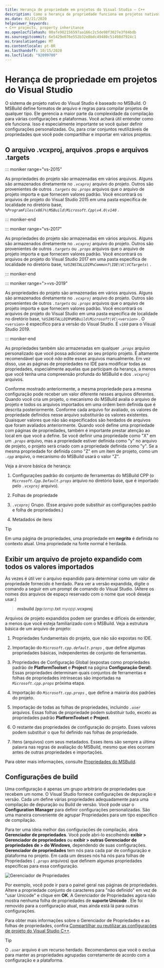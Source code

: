```yaml
---
title: Herança de propriedade em projetos do Visual Studio – C++
description: Como a herança de propriedade funciona em projetos nativos (MSBuild) do Visual Studio C++.
ms.date: 02/21/2020
helpviewer_keywords:
- C++ projects, property inheritance
ms.openlocfilehash: 00afe982156597aa166c2c5de98f3027e3f84bdb
ms.sourcegitcommit: 6e5429e076e552b32e8bdc49480c51498d7924c1
ms.translationtype: MT
ms.contentlocale: pt-BR
ms.lasthandoff: 10/15/2020
ms.locfileid: "92099700"
---
```

# <a name="property-inheritance-in-visual-studio-projects"></a>Herança de propriedade em projetos do Visual Studio

O sistema de projeto nativo do Visual Studio é baseado no MSBuild. O MSBuild define formatos de arquivo e regras para compilar projetos de qualquer tipo. Ele gerencia a maior parte da complexidade da compilação para várias configurações e plataformas. Você achará útil entender como ele funciona. Isso é especialmente importante se você quiser definir configurações personalizadas. Ou, para criar conjuntos reutilizáveis de propriedades que você pode compartilhar e importar em vários projetos.

## <a name="the-vcxproj-file-props-files-and-targets-files"></a>O arquivo .vcxproj, arquivos .props e arquivos .targets

::: moniker range="vs-2015"

As propriedades do projeto são armazenadas em vários arquivos. Alguns são armazenados diretamente no *`.vcxproj`* arquivo do projeto. Outros são provenientes de outros *`.targets`* ou *`.props`* arquivos que o arquivo de projeto importa e que fornecem valores padrão. Você encontrará os arquivos de projeto do Visual Studio 2015 em uma pasta específica de localidade no diretório base, *`%ProgramFiles(x86)%\MSBuild\Microsoft.Cpp\v4.0\v140`* .

::: moniker-end

::: moniker range="vs-2017"

As propriedades do projeto são armazenadas em vários arquivos. Alguns são armazenados diretamente no *`.vcxproj`* arquivo do projeto. Outros são provenientes de outros *`.targets`* ou *`.props`* arquivos que o arquivo de projeto importa e que fornecem valores padrão. Você encontrará os arquivos de projeto do Visual Studio 2017 em uma pasta específica de localidade no diretório base, *`%VSINSTALLDIR%Common7\IDE\VC\VCTargets\`* .

::: moniker-end

::: moniker range=">=vs-2019"

As propriedades do projeto são armazenadas em vários arquivos. Alguns são armazenados diretamente no *`.vcxproj`* arquivo do projeto. Outros são provenientes de outros *`.targets`* ou *`.props`* arquivos que o arquivo de projeto importa e que fornecem valores padrão. Você encontrará os arquivos de projeto do Visual Studio em uma pasta específica de localidade no diretório base, *`%VSINSTALLDIR%MSBuild\Microsoft\VC\<version>`* . O `<version>` é específico para a versão do Visual Studio. É *`v160`* para o Visual Studio 2019.

::: moniker-end

As propriedades também são armazenadas em qualquer *`.props`* arquivo personalizado que você possa adicionar ao seu próprio projeto. É altamente recomendável que você *não* edite esses arquivos manualmente. Em vez disso, use as páginas de propriedades no IDE para modificar todas as propriedades, especialmente aquelas que participam da herança, a menos que você tenha uma compreensão profunda do MSBuild e dos *`.vcxproj`* arquivos.

Conforme mostrado anteriormente, a mesma propriedade para a mesma configuração pode receber um valor diferente nesses arquivos diferentes. Quando você cria um projeto, o mecanismo do MSBuild avalia o arquivo de projeto e todos os arquivos importados em uma ordem bem definida que é descrita posteriormente. Conforme cada arquivo for avaliado, os valores de propriedade definidos nesse arquivo substituirão os valores existentes. Quaisquer valores que não são especificados são herdados de arquivos que foram avaliados anteriormente. Quando você define uma propriedade com páginas de propriedades, também é importante prestar atenção ao local em que você a define. Se você definir uma propriedade como "X" em um *`.props`* arquivo, mas a propriedade estiver definida como "y" no arquivo de projeto, o projeto será criado com a propriedade definida como "y". Se a mesma propriedade for definida como "Z" em um item de projeto, como um *`.cpp`* arquivo, o mecanismo do MSBuild usará o valor "Z".

Veja a árvore básica de herança:

1. Configurações padrão do conjunto de ferramentas do MSBuild CPP (o *`Microsoft.Cpp.Default.props`* arquivo no diretório base, que é importado pelo *`.vcxproj`* arquivo).

1. Folhas de propriedade

1. *`.vcxproj`* Grupo. (Esse arquivo pode substituir as configurações padrão e folha de propriedades.)

1. Metadados de itens

> [!TIP]
> Em uma página de propriedades, uma propriedade em **negrito** é definida no contexto atual. Uma propriedade na fonte normal é herdada.

## <a name="view-an-expanded-project-file-with-all-imported-values"></a>Exibir um arquivo de projeto expandido com todos os valores importados

Às vezes é útil ver o arquivo expandido para determinar como um valor de propriedade fornecido é herdado. Para ver a versão expandida, digite o comando a seguir em um prompt de comando do Visual Studio. (Altere os nomes dos arquivos de espaço reservado com o nome que você deseja usar.)

> **msbuild /pp:**_temp_**.txt** _myapp_**.vcxproj**

Arquivos de projeto expandidos podem ser grandes e difíceis de entender, a menos que você esteja familiarizado com o MSBuild. Veja a estrutura básica de um arquivo de projeto:

1. Propriedades fundamentais do projeto, que não são expostas no IDE.

1. Importação do *`Microsoft.cpp.default.props`* , que define algumas propriedades básicas, independentes de conjunto de ferramentas.

1. Propriedades de Configuração Global (expostas como propriedades padrão de **PlatformToolset** e **Project** na página **Configuração Geral**). Essas propriedades determinam quais conjuntos de ferramentas e folhas de propriedades intrínsecas são importadas na *`Microsoft.cpp.props`* próxima etapa.

1. Importação do *`Microsoft.cpp.props`* , que define a maioria dos padrões do projeto.

1. Importação de todas as folhas de propriedades, incluindo *`.user`* arquivos. Essas folhas de propriedade podem substituir tudo, exceto as propriedades padrão **PlatformToolset** e **Project**.

1. O restante das propriedades de configuração do projeto. Esses valores podem substituir o que foi definido nas folhas de propriedade.

1. Itens (arquivos) com seus metadados. Esses itens são sempre a última palavra nas regras de avaliação do MSBuild, mesmo que eles ocorram antes de outras propriedades e importações.

Para obter mais informações, consulte [Propriedades do MSBuild](/visualstudio/msbuild/msbuild-properties).

## <a name="build-configurations"></a>Configurações de build

Uma configuração é apenas um grupo arbitrário de propriedades que recebem um nome. O Visual Studio fornece configurações de depuração e versão. Cada um define várias propriedades adequadamente para uma compilação de depuração ou Build de versão. Você pode usar o **Configuration Manager** para definir configurações personalizadas. São uma maneira conveniente de agrupar Propriedades para um tipo específico de compilação.

Para ter uma ideia melhor das configurações de compilação, abra **Gerenciador de propriedades**. Você pode abri-lo escolhendo **exibir > Gerenciador de propriedades** ou **exibir > outras Gerenciador de propriedades de > do Windows**, dependendo de suas configurações. **Gerenciador de propriedades** tem nós para cada par de configuração e plataforma no projeto. Em cada um desses nós há nós para folhas de Propriedades ( *`.props`* arquivos) que definem algumas propriedades específicas para essa configuração.

![Gerenciador de Propriedades](media/property-manager.png "Gerenciador de Propriedades")

Por exemplo, você pode ir para o painel geral nas páginas de propriedades. Altere a propriedade conjunto de caracteres para "não definido" em vez de "usar Unicode" e clique em **OK**. A Gerenciador de Propriedades agora não mostra nenhuma folha de propriedades de **suporte Unicode** . Ele foi removido para a configuração atual, mas ainda está lá para outras configurações.

Para obter mais informações sobre o Gerenciador de Propriedades e as folhas de propriedades, confira [Compartilhar ou reutilizar as configurações de projeto do Visual Studio C++](create-reusable-property-configurations.md).

> [!TIP]
> O *`.user`* arquivo é um recurso herdado. Recomendamos que você o exclua para manter as propriedades agrupadas corretamente de acordo com a configuração e a plataforma.
